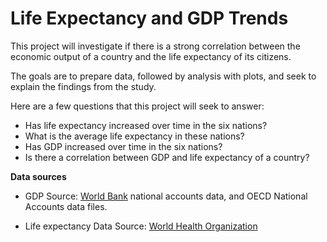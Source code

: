 # Life Expectancy and GDP Trends

This project will investigate if there is a strong correlation between the economic output of a country and the life expectancy of its citizens.

The goals are to prepare data, followed by analysis with plots, and seek to explain the findings from the study.

Here are a few questions that this project will seek to answer:

+ Has life expectancy increased over time in the six nations?
+ What is the average life expectancy in these nations?
+ Has GDP increased over time in the six nations?
+ Is there a correlation between GDP and life expectancy of a country?

**Data sources**

- GDP Source: [World Bank](https://data.worldbank.org/indicator/NY.GDP.MKTP.CD) national accounts data, and OECD National Accounts data files.

- Life expectancy Data Source: [World Health Organization](http://apps.who.int/gho/data/node.main.688)